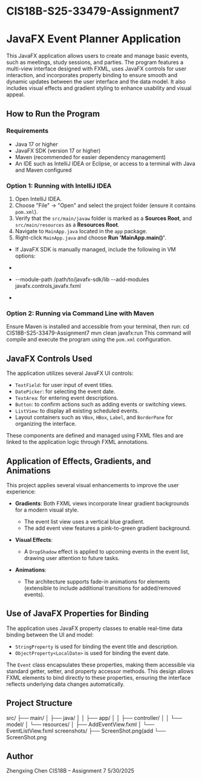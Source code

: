 # CIS18B-S25-33479-Assignment7
# JavaFX Event Planner Application

This JavaFX application allows users to create and manage basic events, such as meetings, study sessions, and parties. The program features a multi-view interface designed with FXML, uses JavaFX controls for user interaction, and incorporates property binding to ensure smooth and dynamic updates between the user interface and the data model. It also includes visual effects and gradient styling to enhance usability and visual appeal.

## How to Run the Program

### Requirements

- Java 17 or higher
- JavaFX SDK (version 17 or higher)
- Maven (recommended for easier dependency management)
- An IDE such as IntelliJ IDEA or Eclipse, or access to a terminal with Java and Maven configured

### Option 1: Running with IntelliJ IDEA

1. Open IntelliJ IDEA.
2. Choose "File" -> "Open" and select the project folder (ensure it contains `pom.xml`).
3. Verify that the `src/main/javaw` folder is marked as a **Sources Root**, and `src/main/resources` as a **Resources Root**.
4. Navigate to `MainApp.java` located in the `app` package.
5. Right-click `MainApp.java` and choose **Run 'MainApp.main()'**.

- If JavaFX SDK is manually managed, include the following in VM options:
- ```
- --module-path /path/to/javafx-sdk/lib --add-modules javafx.controls,javafx.fxml
- ```

### Option 2: Running via Command Line with Maven

Ensure Maven is installed and accessible from your terminal, then run:
cd CIS18B-S25-33479-Assignment7
mvn clean javafx:run
This command will compile and execute the program using the `pom.xml` configuration.

## JavaFX Controls Used

The application utilizes several JavaFX UI controls:

- `TextField`: for user input of event titles.
- `DatePicker`: for selecting the event date.
- `TextArea`: for entering event descriptions.
- `Button`: to confirm actions such as adding events or switching views.
- `ListView`: to display all existing scheduled events.
- Layout containers such as `VBox`, `HBox`, `Label`, and `BorderPane` for organizing the interface.

These components are defined and managed using FXML files and are linked to the application logic through FXML annotations.

## Application of Effects, Gradients, and Animations

This project applies several visual enhancements to improve the user experience:

- **Gradients**: Both FXML views incorporate linear gradient backgrounds for a modern visual style.
  - The event list view uses a vertical blue gradient.
  - The add event view features a pink-to-green gradient background.
  
- **Visual Effects**: 
  - A `DropShadow` effect is applied to upcoming events in the event list, drawing user attention to future tasks.

- **Animations**: 
  - The architecture supports fade-in animations for elements (extensible to include additional transitions for added/removed events).

## Use of JavaFX Properties for Binding

The application uses JavaFX property classes to enable real-time data binding between the UI and model:

- `StringProperty` is used for binding the event title and description.
- `ObjectProperty<LocalDate>` is used for binding the event date.

The `Event` class encapsulates these properties, making them accessible via standard getter, setter, and property accessor methods. This design allows FXML elements to bind directly to these properties, ensuring the interface reflects underlying data changes automatically.

## Project Structure
src/
├── main/
│   ├── java/
│   │   ├── app/
│   │   ├── controller/
│   │   └── model/
│   └── resources/
│       ├── AddEventView.fxml
│       └── EventListView.fxml
screenshots/
├── ScreenShot.png(add
└── ScreenShot.png

## Author
Zhengxing Chen
CIS18B – Assignment 7
5/30/2025
